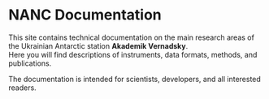 # NANC Documentation

This site contains technical documentation on the main research areas of the Ukrainian Antarctic station **Akademik Vernadsky**.  
Here you will find descriptions of instruments, data formats, methods, and publications.

The documentation is intended for scientists, developers, and all interested readers.

